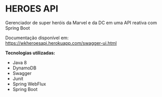 # HEROES API

Gerenciador de super heróis da Marvel e da DC em uma API reativa com Spring Boot

Documentação disponível em: https://wkheroesapi.herokuapp.com/swagger-ui.html

**Tecnologias utilizadas:**

- Java 8
- DynamoDB
- Swagger
- Junit
- Spring WebFlux
- Spring Boot

